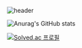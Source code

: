 
![header](https://capsule-render.vercel.app/api?type=wave&color=auto&height=300&section=header&text=Hdddhdd%20&fontSize=90)

![Anurag's GitHub stats](https://github-readme-stats.vercel.app/api?username=hdddhdd&show_icons=true&theme=transparent)

[![Solved.ac 프로필](http://mazassumnida.wtf/api/generate_badge?boj={hddhdd})](https://solved.ac/{hddhdd})
